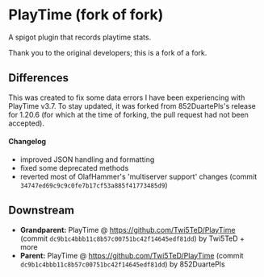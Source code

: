 # PlayTime (fork of fork) 
A spigot plugin that records playtime stats.

Thank you to the original developers; this is a fork of a fork.

## Differences
This was created to fix some data errors I have been experiencing with PlayTime v3.7. To stay updated, it was forked from 852DuartePls's release for 1.20.6 (for which at the time of forking, the pull request had not been accepted). 

#### Changelog
- improved JSON handling and formatting
- fixed some deprecated methods
- reverted most of OlafHammer's 'multiserver support' changes (commit `34747ed69c9c9c0fe7b17cf53a885f41773485d9`)

## Downstream
- **Grandparent:** PlayTime @ https://github.com/Twi5TeD/PlayTime (commit `dc9b1c4bbb11c8b57c00751bc42f14645edf81dd`) by Twi5TeD + more
- **Parent:** PlayTime @ https://github.com/Twi5TeD/PlayTime (commit `dc9b1c4bbb11c8b57c00751bc42f14645edf81dd`) by 852DuartePls